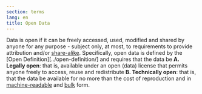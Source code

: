 ```yaml
---
section: terms
lang: en
title: Open Data
---
```


Data is open if it can be freely accessed, used, modified and shared by anyone for any purpose - subject only, at most, to requirements to provide attribution and/or [share-alike](../share-alike-license/). Specifically, open data is defined by the [Open Definition][../open-definition/] and requires that the data be **A. Legally open**: that is, available under an open (data) license that permits anyone freely to access, reuse and redistribute **B. Technically open**: that is, that the data be available for no more than the cost of reproduction and in [machine-readable](../machine-readable/) and [bulk](../bulk/) form.

[od]: ../open-definition/
